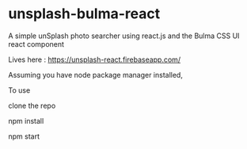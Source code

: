 # unsplash-bulma-react
A simple unSplash photo searcher using react.js and the Bulma CSS UI react component

Lives here : https://unsplash-react.firebaseapp.com/

Assuming you have node package manager installed,

To use 

clone the repo

npm install

npm start
